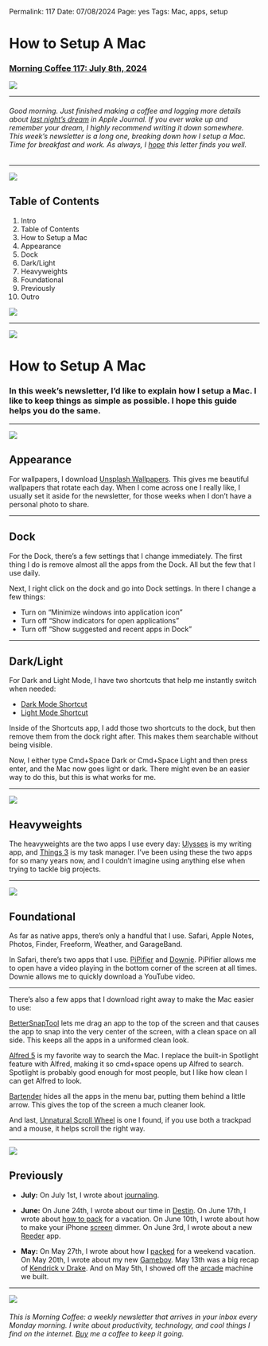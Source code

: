 
Permalink: 117
Date: 07/08/2024
Page: yes
Tags: Mac, apps, setup

# How to Setup A Mac

### [Morning Coffee 117: July 8th, 2024](https://nashp.com/117)

![](https://imgur.com/jMIyek3.jpg)

---- 

###### Good morning. Just finished making a coffee and logging more details about [last night’s dream](mailto:nashp@me.com?subject=What%20was%20the%20dream%20about?) in Apple Journal. If you ever wake up and remember your dream, I highly recommend writing it down somewhere. This week’s newsletter is a long one, breaking down how I setup a Mac. Time for breakfast and work. As always, I [hope](mailto:nashp@me.com) this letter finds you well.

---- 

![](https://i.imgur.com/eO2hcg2.jpg)

## Table of Contents

1. Intro
2. Table of Contents
3. How to Setup a Mac
4. Appearance
5. Dock
6. Dark/Light
7. Heavyweights
8. Foundational
9. Previously
10. Outro

![](https://i.imgur.com/eO2hcg2.jpg)

---- 

![](https://imgur.com/ltslttI.jpg)

# How to Setup A Mac

### In this week’s newsletter, I’d like to explain how I setup a Mac. I like to keep things as simple as possible. I hope this guide helps you do the same.

---- 

![](https://imgur.com/wzITpD3.jpg)

## Appearance

For wallpapers, I download [Unsplash Wallpapers](https://apps.apple.com/us/app/unsplash-wallpapers/id1284863847?mt=12). This gives me beautiful wallpapers that rotate each day. When I come across one I really like, I usually set it aside for the newsletter, for those weeks when I don’t have a personal photo to share.

---- 

## Dock

For the Dock, there’s a few settings that I change immediately. The first thing I do is remove almost all the apps from the Dock. All but the few that I use daily.

Next, I right click on the dock and go into Dock settings. In there I change a few things:

- Turn on “Minimize windows into application icon”
- Turn off “Show indicators for open applications”
- Turn off “Show suggested and recent apps in Dock”

---- 

## Dark/Light

For Dark and Light Mode, I have two shortcuts that help me instantly switch when needed:

- [Dark Mode Shortcut](https://www.icloud.com/shortcuts/d599519693dc45cda9468fe98ab3b638)
- [Light Mode Shortcut](https://www.icloud.com/shortcuts/97acc103d60d4a1c86a5db435d609da1)

Inside of the Shortcuts app, I add those two shortcuts to the dock, but then remove them from the dock right after. This makes them searchable without being visible.

Now, I either type Cmd+Space Dark or Cmd+Space Light and then press enter, and the Mac now goes light or dark. There might even be an easier way to do this, but this is what works for me.

---- 

![](https://imgur.com/dFJ1W99.jpg)

## Heavyweights

The heavyweights are the two apps I use every day: [Ulysses](https://ulysses.app/) is my writing app, and [Things 3](https://culturedcode.com/things/) is my task manager. I’ve been using these the two apps for so many years now, and I couldn’t imagine using anything else when trying to tackle big projects.

---- 

![](https://imgur.com/VtiAOWa.jpg)

## Foundational

As far as native apps, there’s only a handful that I use. Safari, Apple Notes, Photos, Finder, Freeform, Weather, and GarageBand.

In Safari, there’s two apps that I use. [PiPifier](https://apps.apple.com/us/app/pipifier/id1160374471?mt=12) and [Downie](https://software.charliemonroe.net/downie/). PiPifier allows me to open have a video playing in the bottom corner of the screen at all times. Downie allows me to quickly download a YouTube video.

---- 

There’s also a few apps that I download right away to make the Mac easier to use:

[BetterSnapTool](https://apps.apple.com/us/app/bettersnaptool/id417375580?mt=12) lets me drag an app to the top of the screen and that causes the app to snap into the very center of the screen, with a clean space on all side. This keeps all the apps in a uniformed clean look.

[Alfred 5](https://www.alfredapp.com/) is my favorite way to search the Mac. I replace the built-in Spotlight feature with Alfred, making it so cmd+space opens up Alfred to search. Spotlight is probably good enough for most people, but I like how clean I can get Alfred to look.

[Bartender](https://www.macbartender.com/) hides all the apps in the menu bar, putting them behind a little arrow. This gives the top of the screen a much cleaner look.

And last, [Unnatural Scroll Wheel](https://github.com/ther0n/UnnaturalScrollWheels) is one I found, if you use both a trackpad and a mouse, it helps scroll the right way.

---- 

![](https://imgur.com/J9dY4qf.jpg)

## Previously

- **July:** On July 1st, I wrote about [journaling](https://nashp.com/116).

- **June:** On June 24th, I wrote about our time in [Destin](https://nashp.com/115). On June 17th, I wrote about [how to pack](https://nashp.com/114) for a vacation. On June 10th,  I wrote about how to make your iPhone [screen](https://nashp.com/113) dimmer. On June 3rd, I wrote about a new [Reeder](https://nashp.com/112) app.

- **May:** On May 27th, I wrote about how I [packed](https://nashp.com/111) for a weekend vacation. On May 20th, I wrote about my new [Gameboy](https://nashp.com/110). May 13th was a big recap of [Kendrick v Drake](https://nashp.com/109). And on May 5th, I showed off the [arcade](https://nashp.com/108) machine we built.

---- 

![](https://i.imgur.com/MwejBou.jpg)

###### This is Morning Coffee: a weekly newsletter that arrives in your inbox every Monday morning. I write about productivity, technology, and cool things I find on the internet. [Buy](https://buy.stripe.com/fZe4jqd135LRc4U4gj) me a coffee to keep it going.